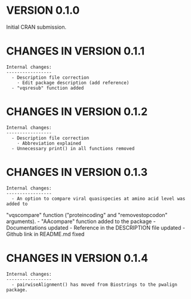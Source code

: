 VERSION 0.1.0
==========================

  Initial CRAN submission.
  

CHANGES IN VERSION 0.1.1
==========================

	Internal changes:
	-----------------
	  - Description file correction
	    · Edit package description (add reference)
	  - "vqsresub" function added

CHANGES IN VERSION 0.1.2
==========================

	Internal changes:
	-----------------
	  - Description file correction
	    · Abbreviation explained
	  - Unnecessary print() in all functions removed
	  
CHANGES IN VERSION 0.1.3
==========================

	Internal changes:
	-----------------
	  - An option to compare viral quasispecies at amino acid level was added to
  "vqscompare" function ("proteincoding" and "removestopcodon" arguments).
	  - "AAcompare" function added to the package
	  - Documentations updated
	  - Reference in the DESCRIPTION file updated
	  - Github link in README.md fixed
	  
CHANGES IN VERSION 0.1.4
==========================

	Internal changes:
	-----------------
	  - pairwiseAlignment() has moved from Biostrings to the pwalign package.
